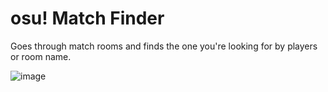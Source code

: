 # osu! Match Finder
Goes through match rooms and finds the one you're looking for by players or room name.  

![image](https://user-images.githubusercontent.com/101416707/162855479-973b2668-6901-4deb-8b60-5e3509c42235.png)
